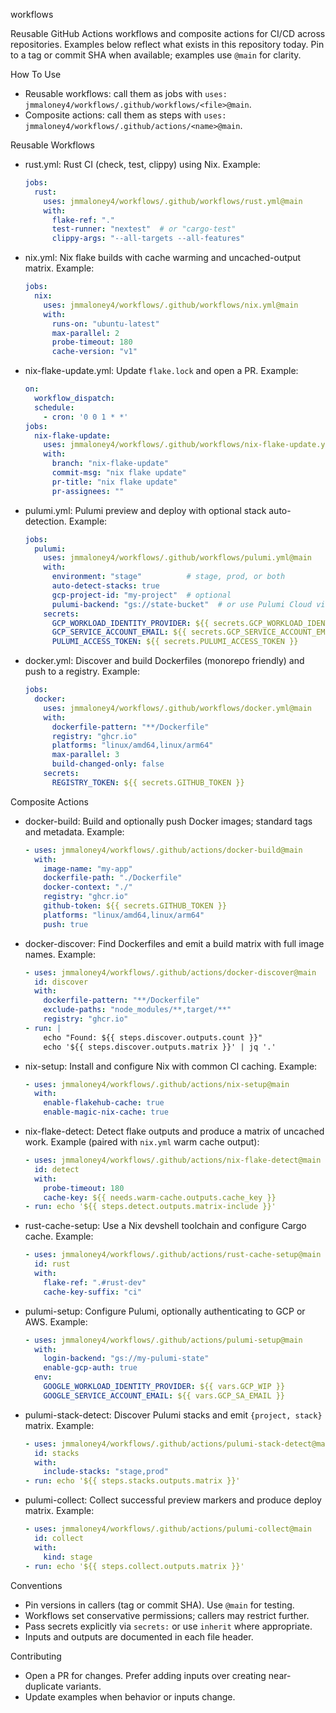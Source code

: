 workflows

Reusable GitHub Actions workflows and composite actions for CI/CD across repositories. Examples below reflect what exists in this repository today. Pin to a tag or commit SHA when available; examples use `@main` for clarity.

How To Use

- Reusable workflows: call them as jobs with `uses: jmmaloney4/workflows/.github/workflows/<file>@main`.
- Composite actions: call them as steps with `uses: jmmaloney4/workflows/.github/actions/<name>@main`.

Reusable Workflows

- rust.yml: Rust CI (check, test, clippy) using Nix.
  Example:
  ```yaml
  jobs:
    rust:
      uses: jmmaloney4/workflows/.github/workflows/rust.yml@main
      with:
        flake-ref: "."
        test-runner: "nextest"  # or "cargo-test"
        clippy-args: "--all-targets --all-features"
  ```

- nix.yml: Nix flake builds with cache warming and uncached-output matrix.
  Example:
  ```yaml
  jobs:
    nix:
      uses: jmmaloney4/workflows/.github/workflows/nix.yml@main
      with:
        runs-on: "ubuntu-latest"
        max-parallel: 2
        probe-timeout: 180
        cache-version: "v1"
  ```

- nix-flake-update.yml: Update `flake.lock` and open a PR.
  Example:
  ```yaml
  on:
    workflow_dispatch:
    schedule:
      - cron: '0 0 1 * *'
  jobs:
    nix-flake-update:
      uses: jmmaloney4/workflows/.github/workflows/nix-flake-update.yml@main
      with:
        branch: "nix-flake-update"
        commit-msg: "nix flake update"
        pr-title: "nix flake update"
        pr-assignees: ""
  ```

- pulumi.yml: Pulumi preview and deploy with optional stack auto-detection.
  Example:
  ```yaml
  jobs:
    pulumi:
      uses: jmmaloney4/workflows/.github/workflows/pulumi.yml@main
      with:
        environment: "stage"          # stage, prod, or both
        auto-detect-stacks: true
        gcp-project-id: "my-project"  # optional
        pulumi-backend: "gs://state-bucket"  # or use Pulumi Cloud via token
      secrets:
        GCP_WORKLOAD_IDENTITY_PROVIDER: ${{ secrets.GCP_WORKLOAD_IDENTITY_PROVIDER }}
        GCP_SERVICE_ACCOUNT_EMAIL: ${{ secrets.GCP_SERVICE_ACCOUNT_EMAIL }}
        PULUMI_ACCESS_TOKEN: ${{ secrets.PULUMI_ACCESS_TOKEN }}
  ```

- docker.yml: Discover and build Dockerfiles (monorepo friendly) and push to a registry.
  Example:
  ```yaml
  jobs:
    docker:
      uses: jmmaloney4/workflows/.github/workflows/docker.yml@main
      with:
        dockerfile-pattern: "**/Dockerfile"
        registry: "ghcr.io"
        platforms: "linux/amd64,linux/arm64"
        max-parallel: 3
        build-changed-only: false
      secrets:
        REGISTRY_TOKEN: ${{ secrets.GITHUB_TOKEN }}
  ```

Composite Actions

- docker-build: Build and optionally push Docker images; standard tags and metadata.
  Example:
  ```yaml
  - uses: jmmaloney4/workflows/.github/actions/docker-build@main
    with:
      image-name: "my-app"
      dockerfile-path: "./Dockerfile"
      docker-context: "./"
      registry: "ghcr.io"
      github-token: ${{ secrets.GITHUB_TOKEN }}
      platforms: "linux/amd64,linux/arm64"
      push: true
  ```

- docker-discover: Find Dockerfiles and emit a build matrix with full image names.
  Example:
  ```yaml
  - uses: jmmaloney4/workflows/.github/actions/docker-discover@main
    id: discover
    with:
      dockerfile-pattern: "**/Dockerfile"
      exclude-paths: "node_modules/**,target/**"
      registry: "ghcr.io"
  - run: |
      echo "Found: ${{ steps.discover.outputs.count }}"
      echo '${{ steps.discover.outputs.matrix }}' | jq '.'
  ```

- nix-setup: Install and configure Nix with common CI caching.
  Example:
  ```yaml
  - uses: jmmaloney4/workflows/.github/actions/nix-setup@main
    with:
      enable-flakehub-cache: true
      enable-magic-nix-cache: true
  ```

- nix-flake-detect: Detect flake outputs and produce a matrix of uncached work.
  Example (paired with `nix.yml` warm cache output):
  ```yaml
  - uses: jmmaloney4/workflows/.github/actions/nix-flake-detect@main
    id: detect
    with:
      probe-timeout: 180
      cache-key: ${{ needs.warm-cache.outputs.cache_key }}
  - run: echo '${{ steps.detect.outputs.matrix-include }}'
  ```

- rust-cache-setup: Use a Nix devshell toolchain and configure Cargo cache.
  Example:
  ```yaml
  - uses: jmmaloney4/workflows/.github/actions/rust-cache-setup@main
    id: rust
    with:
      flake-ref: ".#rust-dev"
      cache-key-suffix: "ci"
  ```

- pulumi-setup: Configure Pulumi, optionally authenticating to GCP or AWS.
  Example:
  ```yaml
  - uses: jmmaloney4/workflows/.github/actions/pulumi-setup@main
    with:
      login-backend: "gs://my-pulumi-state"
      enable-gcp-auth: true
    env:
      GOOGLE_WORKLOAD_IDENTITY_PROVIDER: ${{ vars.GCP_WIP }}
      GOOGLE_SERVICE_ACCOUNT_EMAIL: ${{ vars.GCP_SA_EMAIL }}
  ```

- pulumi-stack-detect: Discover Pulumi stacks and emit `{project, stack}` matrix.
  Example:
  ```yaml
  - uses: jmmaloney4/workflows/.github/actions/pulumi-stack-detect@main
    id: stacks
    with:
      include-stacks: "stage,prod"
  - run: echo '${{ steps.stacks.outputs.matrix }}'
  ```

- pulumi-collect: Collect successful preview markers and produce deploy matrix.
  Example:
  ```yaml
  - uses: jmmaloney4/workflows/.github/actions/pulumi-collect@main
    id: collect
    with:
      kind: stage
  - run: echo '${{ steps.collect.outputs.matrix }}'
  ```

Conventions

- Pin versions in callers (tag or commit SHA). Use `@main` for testing.
- Workflows set conservative permissions; callers may restrict further.
- Pass secrets explicitly via `secrets:` or use `inherit` where appropriate.
- Inputs and outputs are documented in each file header.

Contributing

- Open a PR for changes. Prefer adding inputs over creating near-duplicate variants.
- Update examples when behavior or inputs change.

